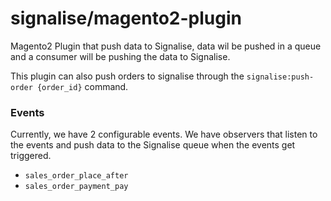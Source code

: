 # signalise/magento2-plugin

Magento2 Plugin that push data to Signalise, data wil be pushed in a queue 
and a consumer will be pushing the data to Signalise.

This plugin can also push orders to signalise through the ``signalise:push-order {order_id}`` command.

### Events
Currently, we have 2 configurable events. We have observers that listen to the events
and push data to the Signalise queue when the events get triggered.

- ``sales_order_place_after``
- ``sales_order_payment_pay``

